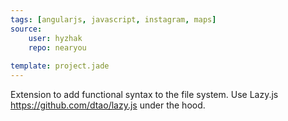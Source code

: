 ```yaml
---
tags: [angularjs, javascript, instagram, maps]
source:
    user: hyzhak
    repo: nearyou
    
template: project.jade
---
```


Extension to add functional syntax to the file system. Use Lazy.js https://github.com/dtao/lazy.js under the hood.